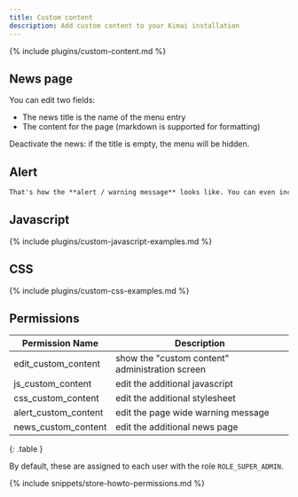 ```yaml
---
title: Custom content
description: Add custom content to your Kimai installation
---
```


{% include plugins/custom-content.md %}  

## News page

You can edit two fields: 
- The news title is the name of the menu entry
- The content for the page (markdown is supported for formatting)

Deactivate the news: if the title is empty, the menu will be hidden.

## Alert

```markdown
That's how the **alert / warning message** looks like. You can even include _markdown_ and [links](/en/custom-content-news) !
```

## Javascript

{% include plugins/custom-javascript-examples.md %}

## CSS

{% include plugins/custom-css-examples.md %}

## Permissions

| Permission Name      | Description                                     |
|----------------------|-------------------------------------------------|
| edit_custom_content  | show the "custom content" administration screen |
| js_custom_content    | edit the additional javascript                  |
| css_custom_content   | edit the additional stylesheet                  |
| alert_custom_content | edit the page wide warning message              |
| news_custom_content  | edit the additional news page                   |
{: .table }

By default, these are assigned to each user with the role `ROLE_SUPER_ADMIN`.

{% include snippets/store-howto-permissions.md %}
